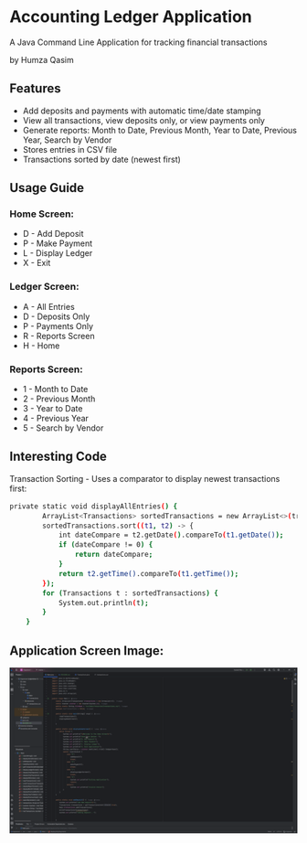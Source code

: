 # Accounting Ledger Application

A Java Command Line Application for tracking financial transactions

by Humza Qasim
## **Features**

- Add deposits and payments with automatic time/date stamping
- View all transactions, view deposits only, or view payments only
- Generate reports: Month to Date, Previous Month, Year to Date, Previous Year, Search by Vendor
- Stores entries in CSV file
- Transactions sorted by date (newest first)

## **Usage Guide**

### Home Screen:

- D - Add Deposit
- P - Make Payment
- L - Display Ledger
- X - Exit

### Ledger Screen:

- A - All Entries
- D - Deposits Only
- P - Payments Only
- R - Reports Screen
- H - Home

### Reports Screen:

- 1 - Month to Date
- 2 - Previous Month
- 3 - Year to Date
- 4 - Previous Year
- 5 - Search by Vendor

## Interesting Code
Transaction Sorting - Uses a comparator to display newest transactions first:

````bash
private static void displayAllEntries() {
        ArrayList<Transactions> sortedTransactions = new ArrayList<>(transactions);
        sortedTransactions.sort((t1, t2) -> {
            int dateCompare = t2.getDate().compareTo(t1.getDate());
            if (dateCompare != 0) {
                return dateCompare;
            }
            return t2.getTime().compareTo(t1.getTime());
        });
        for (Transactions t : sortedTransactions) {
            System.out.println(t);
        }
    }
````

## Application Screen Image:
![img.png](img.png)
